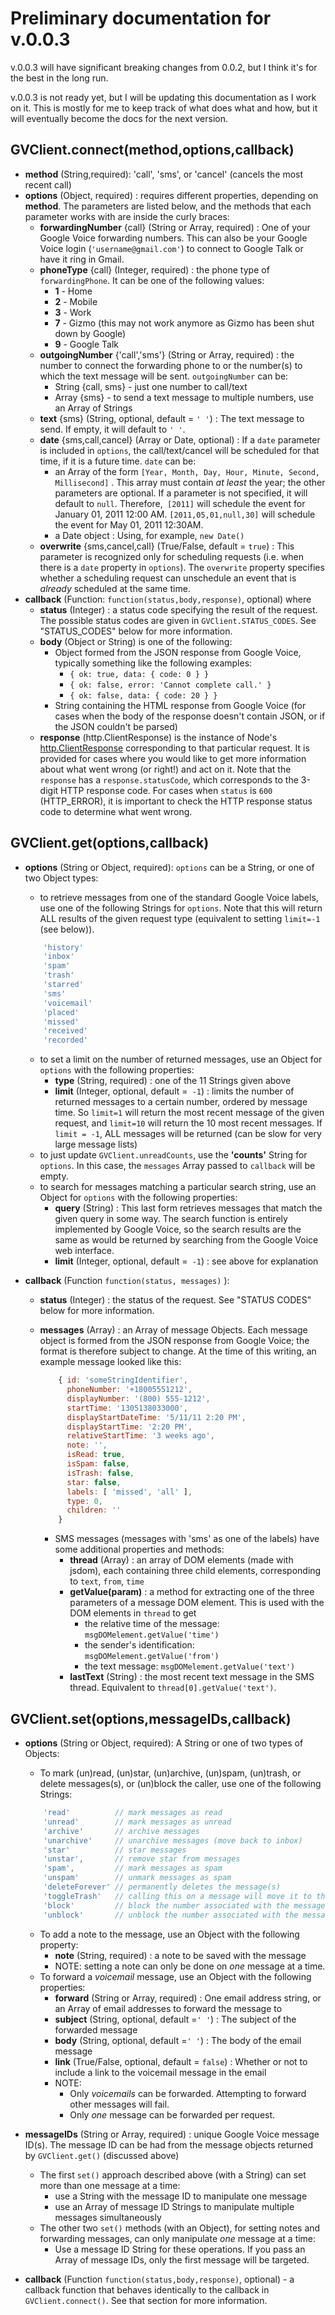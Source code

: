 # Preliminary documentation for v.0.0.3
v.0.0.3 will have significant breaking changes from 0.0.2, but I think it's for the best in the long run. 

v.0.0.3 is not ready yet, but I will be updating this documentation as I work on it. This is mostly for me to keep track of what does what and how, but it will eventually become the docs for the next version.

## GVClient.connect(method,options,callback)
* **method** (String,required): 'call', 'sms', or 'cancel' (cancels the most recent call)
* **options** (Object, required) : requires different properties, depending on **method**. The parameters are listed below, and the methods that each parameter works with are inside the curly braces:
	* **forwardingNumber** {call} (String or Array, required) : One of your Google Voice forwarding numbers. This can also be your Google Voice login (`'username@gmail.com'`) to connect to Google Talk or have it ring in Gmail.
	* **phoneType** {call} (Integer, required) : the phone type of `forwardingPhone`.  It can be one of the following values:
		* **1** - Home
		* **2** - Mobile
		* **3** - Work
		* **7** - Gizmo (this may not work anymore as Gizmo has been shut down by Google)
		* **9** - Google Talk
	* **outgoingNumber** {'call','sms'} (String or Array, required) : the number to connect the forwarding phone to or the number(s) to which the text message will be sent. `outgoingNumber` can be:
		* String {call, sms} - just one number to call/text
		* Array {sms} - to send a text message to multiple numbers, use an Array of Strings
	* **text** {sms} (String, optional, default = `' '`) : The text message to send. If empty, it will default to `' '`.
	* **date** {sms,call,cancel} (Array or Date, optional) : If a `date` parameter is included in `options`, the call/text/cancel will be scheduled for that time, if it is a future time. `date` can be: 
		* an Array of the form `[Year, Month, Day, Hour, Minute, Second, Millisecond]` . This array must contain *at least* the year; the other parameters are optional. If a parameter is not specified, it will default to `null`. Therefore,` [2011]` will schedule the event for January 01, 2011 12:00 AM. `[2011,05,01,null,30]` will schedule the event for May 01, 2011 12:30AM.
		* a Date object : Using, for example, `new Date()`
	* **overwrite** {sms,cancel,call} (True/False, default = `true`) : This parameter is recognized only for scheduling requests (i.e. when there is a `date` property in `options`). The `overwrite` property specifies whether a scheduling request can unschedule an event that is *already* scheduled at the same time.
* **callback** (Function: ` function(status,body,response) `, optional) where
	* **status** (Integer) : a status code specifying the result of the request. The possible status codes are given in `GVClient.STATUS_CODES`. See "STATUS_CODES" below for more information. 
	* **body** (Object or String) is one of the following:
		* Object formed from the JSON response from Google Voice, typically something like the following examples: 
			* `{ ok: true, data: { code: 0 } }`
			* `{ ok: false, error: 'Cannot complete call.' }`
			* `{ ok: false, data: { code: 20 } }`
		* String containing the HTML response from Google Voice (for cases when the body of the response doesn't contain JSON, or if the JSON couldn't be parsed)
	* **response** (http.ClientResponse) is the instance of Node's [http.ClientResponse](http://nodejs.org/docs/v0.4.7/api/http.html#http.ClientResponse) corresponding to that particular request. It is provided for cases where you would like to get more information about what went wrong (or right!) and act on it. 
	   Note that the `response` has a `response.statusCode`, which corresponds to the 3-digit HTTP response code. For cases when `status` is `600` (HTTP_ERROR), it is important to check the HTTP response status code to determine what went wrong.

## GVClient.get(options,callback)
* **options** (String or Object, required): `options` can be a String, or one of two Object types:
	* to retrieve messages from one of the standard Google Voice labels, use one of the following Strings for `options`. Note that this will return ALL results of the given request type (equivalent to setting `limit=-1` (see below)).
	
	```javascript
		'history'
		'inbox'
		'spam'
		'trash'
		'starred'
		'sms'
		'voicemail'
		'placed'
		'missed'
		'received'
		'recorded'
	```

	* to set a limit on the number of returned messages, use an Object for `options` with the following properties:
		* **type** (String, required) : one of the 11 Strings given above
		* **limit** (Integer, optional, default =` -1`) : limits the number of returned messages to a certain number, ordered by message time. So `limit=1` will return the most recent message of the given request, and `limit=10` will return the 10 most recent messages. If `limit = -1`, ALL messages will be returned (can be slow for very large message lists)
	* to just update `GVClient.unreadCounts`, use the **'counts'** String for `options`. In this case, the `messages` Array passed to `callback` will be empty.
	* to search for messages matching a particular search string, use an Object for `options` with the following properties:
		* **query** (String) : This last form retrieves messages that match the given query in some way. The search function is entirely implemented by Google Voice, so the search results are the same as would be returned by searching from the Google Voice web interface.
		* **limit** (Integer, optional, default =` -1`) : see above for explanation
* **callback** (Function ` function(status, messages) ` ):
	* **status** (Integer) : the status of the request. See "STATUS CODES" below for more information.
	* **messages** (Array) : an Array of message Objects. Each message object is formed from the JSON response from Google Voice; the format is therefore subject to change. At the time of this writing, an example message looked like this:

		```javascript	
			{ id: 'someStringIdentifier',
			  phoneNumber: '+18005551212',
			  displayNumber: '(800) 555-1212',
			  startTime: '1305138033000',
			  displayStartDateTime: '5/11/11 2:20 PM',
			  displayStartTime: '2:20 PM',
			  relativeStartTime: '3 weeks ago',
			  note: '',
			  isRead: true,
			  isSpam: false,
			  isTrash: false,
			  star: false,
			  labels: [ 'missed', 'all' ],
			  type: 0,
			  children: '' 
			}
		```
			
		* SMS messages (messages with 'sms' as one of the labels) have some additional properties and methods:
			* **thread** (Array) : an array of DOM elements (made with jsdom), each containing three child elements, corresponding to `text`, `from`, `time`
			* **getValue(param)** : a method for extracting one of the three parameters of a message DOM element. This is used with the DOM elements in `thread` to get 
				* the relative time of the message: `msgDOMelement.getValue('time')`
				* the sender's identification: 	`msgDOMelement.getValue('from')`
				* the text message: `msgDOMelement.getValue('text')`
			* **lastText** (String) : the most recent text message in the SMS thread. Equivalent to  `thread[0].getValue('text')`. 

## GVClient.set(options,messageIDs,callback)
* **options** (String or Object, required): A String or one of two types of Objects:
	* To mark (un)read, (un)star, (un)archive, (un)spam, (un)trash, or delete messages(s), or (un)block the caller, use one of the following Strings:
	
	```javascript
		'read' 			// mark messages as read
		'unread' 		// mark messages as unread
		'archive'		// archive messages
		'unarchive'		// unarchive messages (move back to inbox)
		'star'			// star messages
		'unstar',		// remove star from messages
		'spam', 		// mark messages as spam
		'unspam' 		// unmark messages as spam
		'deleteForever' // permanently deletes the message(s)
		'toggleTrash' 	// calling this on a message will move it to the inbox if it is in the trash OR will move it to the trash if it is somewhere else
		'block' 		// block the number associated with the message
		'unblock' 		// unblock the number associated with the message
	```
	
	* To add a note to the message, use an Object with the following property:
		* **note** (String, required) : a note to be saved with the message
		* NOTE: setting a note can only be done on *one* message at a time.
	* To forward a *voicemail* message, use an Object with the following properties:
		* **forward** (String or Array, required) : One email address string, or an Array of email addresses to forward the message to
		* **subject** (String, optional, default =` ' ' `) : The subject of the forwarded message
		* **body** (String, optional, default =` ' ' `) : The body of the email message
		* **link** (True/False, optional, default = `false`) : Whether or not to include a link to the voicemail message in the email
		* NOTE: 
			* Only *voicemails* can be forwarded. Attempting to forward other messages will fail. 
			* Only *one* message can be forwarded per request.
* **messageIDs** (String or Array, required) : unique Google Voice message ID(s). The message ID can be had from the message objects returned by `GVClient.get()` (discussed above)
	* The first `set()` approach described above (with a String) can set more than one message at a time:
		* use a String with the message ID to manipulate one message
		* use an Array of message ID Strings to manipulate multiple messages simultaneously
	* The other two `set()` methods (with an Object), for setting notes and forwarding messages, can only manipulate *one* message at a time:
		* Use a message ID String for these operations. If you pass an Array of message IDs, only the first message will be targeted.
* **callback** (Function `function(status,body,response)`, optional) - a callback function that behaves identically to the callback in `GVClient.connect()`. See that section for more information.

